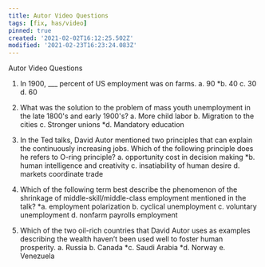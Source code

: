 ```yaml
---
title: Autor Video Questions
tags: [fix, has/video]
pinned: true
created: '2021-02-02T16:12:25.502Z'
modified: '2021-02-23T16:23:24.083Z'
---
```


Autor Video Questions

1. In 1900, ___ percent of US employment was on farms. 
	a. 90
	*b. 40
	c. 30
	d. 60


3. What was the solution to the problem of mass youth unemployment in the late 1800's and early 1900's?
	a. More child labor
	b. Migration to the cities
	c. Stronger unions 
	*d. Mandatory education
	


1. In the Ted talks, David Autor mentioned two principles that can explain the continuously increasing jobs. Which of the following principle does he refers to O-ring principle?
	a. opportunity cost in decision making
	*b. human intelligence and creativity
	c. insatiability of human desire
	d. markets coordinate trade

2. Which of the following term best describe the phenomenon of the shrinkage of middle-skill/middle-class employment mentioned in the talk?
	*a. employment polarization
	b. cyclical unemployment
	c. voluntary unemployment
	d. nonfarm payrolls employment

3. Which of the two oil-rich countries that David Autor uses as examples describing the wealth haven’t been used well to foster human prosperity.
	a. Russia
	b. Canada
	*c. Saudi Arabia
	*d. Norway
	e. Venezuela


